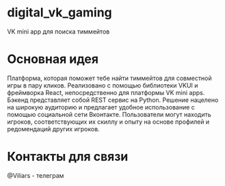 # digital_vk_gaming
VK mini app для поиска тиммейтов 

# Основная идея

Платформа, которая поможет тебе найти тиммейтов для совместной игры в пару кликов.
Реализовано с помощью библиотеки VKUI и фреймворка React, непосредственно для платформы VK mini apps.
Бэкенд представляет собой REST сервис на Python. 
Решение нацелено на широкую аудиторию и предлагает удобное использование с помощью социальной сети Вконтакте. 
Пользователи могут находить игроков, соответствующих их скиллу и опыту на основе профилей и редомендаций других игроков.


# Контакты для связи

@Viliars - телеграм